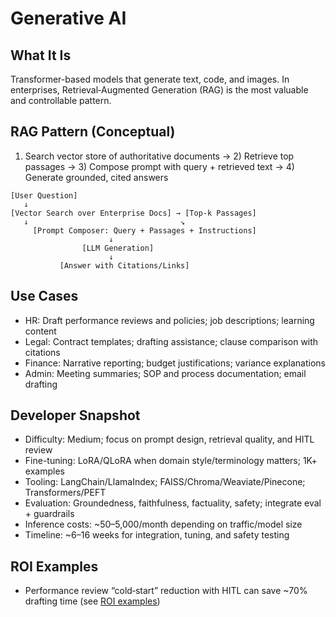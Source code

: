 # Generative AI

## What It Is
Transformer-based models that generate text, code, and images. In enterprises, Retrieval‑Augmented Generation (RAG) is the most valuable and controllable pattern.

## RAG Pattern (Conceptual)
1) Search vector store of authoritative documents → 2) Retrieve top passages → 3) Compose prompt with query + retrieved text → 4) Generate grounded, cited answers
```
[User Question]
   ↓
[Vector Search over Enterprise Docs] → [Top‑k Passages]
   ↓                                  ↘
     [Prompt Composer: Query + Passages + Instructions]
                      ↓
                [LLM Generation]
                      ↓
           [Answer with Citations/Links]
```

## Use Cases
- HR: Draft performance reviews and policies; job descriptions; learning content
- Legal: Contract templates; drafting assistance; clause comparison with citations
- Finance: Narrative reporting; budget justifications; variance explanations
- Admin: Meeting summaries; SOP and process documentation; email drafting

## Developer Snapshot
- Difficulty: Medium; focus on prompt design, retrieval quality, and HITL review
- Fine-tuning: LoRA/QLoRA when domain style/terminology matters; 1K+ examples
- Tooling: LangChain/LlamaIndex; FAISS/Chroma/Weaviate/Pinecone; Transformers/PEFT
- Evaluation: Groundedness, faithfulness, factuality, safety; integrate eval + guardrails
- Inference costs: ~$50–$5,000/month depending on traffic/model size
- Timeline: ~6–16 weeks for integration, tuning, and safety testing

## ROI Examples
- Performance review “cold‑start” reduction with HITL can save ~70% drafting time (see [ROI examples](appendix-roi-examples.md))
